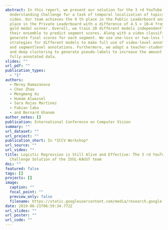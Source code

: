 ```yaml
---
abstract: In this report, we present our solution for the 3 rd YouTube-8M Video
  Understanding Challenge for a task of temporal localization of topics within a
  video. Our team achieves the 9 th place in the Public Leaderboard and the 11th
  place in the Private Leaderboard with a difference of 4.5 × 10−4 from the 10th
  gold medal winner. Overall, we train 20 different models independently and use
  their ensemble to predict segment scores. Along with a video classifier, we
  generate final scores for each segment. We use one-loss or two-loss training
  strategies for different models to make full use of video-level annotations
  and segmentlevel annotations. Furthermore, we adopt a teacher-student model
  and deep clustering to generate pseudo-labels to increase the amount of
  fully-annotated data.
slides: ""
url_pdf: ""
publication_types:
  - "1"
authors:
  - Merey Ramazanova
  - Chen Zhao
  - Mengmeng Xu
  - Humam Alwassel
  - Sara Rojas Martinez
  - Fabian Caba
  - and Bernard Ghanem
author_notes: []
publication: International Conference on Computer Vision
summary: ""
url_dataset: ""
url_project: ""
publication_short: In *ICCV Workshop*
url_source: ""
url_video: ""
title: Logistic Regression is Still Alive and Effective: The 3 rd YouTube 8M
  Challenge Solution of the IVUL-KAUST team
doi: ""
featured: false
tags: []
projects: []
image:
  caption: ""
  focal_point: ""
  preview_only: false
  filename: https://static.googleusercontent.com/media/research.google.com/en//youtube8m/workshop2019/c_15.pdf
date: 2019-06-21T06:59:34.772Z
url_slides: ""
url_poster: ""
url_code: ""
---
```


